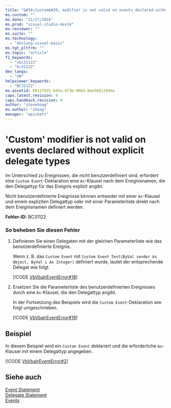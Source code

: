 ```yaml
---
title: "&#39;Custom&#39; modifier is not valid on events declared without explicit delegate types | Microsoft Docs"
ms.custom: ""
ms.date: "11/17/2016"
ms.prod: "visual-studio-dev14"
ms.reviewer: ""
ms.suite: ""
ms.technology: 
  - "devlang-visual-basic"
ms.tgt_pltfrm: ""
ms.topic: "article"
f1_keywords: 
  - "vbc31122"
  - "bc31122"
dev_langs: 
  - "VB"
helpviewer_keywords: 
  - "BC31122"
ms.assetid: 6911f0d1-641a-473b-906d-8ee5681194be
caps.latest.revision: 9
caps.handback.revision: 9
author: "stevehoag"
ms.author: "shoag"
manager: "wpickett"
---
```

# &#39;Custom&#39; modifier is not valid on events declared without explicit delegate types
Im Unterschied zu Ereignissen, die nicht benutzerdefiniert sind, erfordert eine `Custom Event`\-Deklaration eine `As`\-Klausel nach dem Ereignisnamen, die den Delegattyp für das Ereignis explizit angibt.  
  
 Nicht benutzerdefinierte Ereignisse können entweder mit einer `As`\-Klausel und einem expliziten Delegattyp oder mit einer Parameterliste direkt nach dem Ereignisnamen definiert werden.  
  
 **Fehler\-ID:** BC31122  
  
### So beheben Sie diesen Fehler  
  
1.  Definieren Sie einen Delegaten mit der gleichen Parameterliste wie das benutzerdefinierte Ereignis.  
  
     Wenn z. B. das `Custom Event` mit `Custom Event Test(ByVal sender As Object, ByVal i As Integer)` definiert wurde, lautet der entsprechende Delegat wie folgt.  
  
     [!CODE [VbVbalrEventError#18](../CodeSnippet/VS_Snippets_VBCSharp/VbVbalrEventError#18)]  
  
2.  Ersetzen Sie die Parameterliste des benutzerdefinierten Ereignisses durch eine `As`\-Klausel, die den Delegattyp angibt.  
  
     In der Fortsetzung des Beispiels wird die `Custom Event`\-Deklaration wie folgt umgeschrieben.  
  
     [!CODE [VbVbalrEventError#19](../CodeSnippet/VS_Snippets_VBCSharp/VbVbalrEventError#19)]  
  
## Beispiel  
 In diesem Beispiel wird ein `Custom Event` deklariert und die erforderliche `As`\-Klausel mit einem Delegattyp angegeben.  
  
 [!CODE [VbVbalrEventError#2](../CodeSnippet/VS_Snippets_VBCSharp/VbVbalrEventError#2)]  
  
## Siehe auch  
 [Event Statement](../../../visual-basic/language-reference/statements/event-statement.md)   
 [Delegate Statement](../../../visual-basic/language-reference/statements/delegate-statement.md)   
 [Events](../../../visual-basic/programming-guide/language-features/events/events.md)